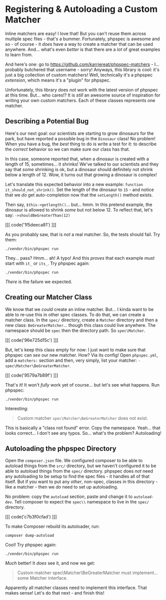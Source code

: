 # Registering & Autoloading a Custom Matcher

Inline matchers are easy! I love that! But you can't reuse them across multiple spec
files - that's a bummer. Fortunately, phpspec is awesome and so - of course - it *does*
have a way to create a matcher that can be used anywhere. And... what's
even *better* is that there are a *lot* of great examples to learn from.

And here's one: go to https://github.com/karriereat/phpspec-matchers - I... probably
butchered that username - sorry! Anyways, this library is cool: it's just a big
collection of custom matchers! Well, technically it's a phpspec *extension*, which
means it's a "plugin" for phpspec.

Unfortunately, this library does *not* work with the latest version of phpspec at
this time. But... who cares!? It is *still* an awesome source of inspiration for
writing your own custom matchers. Each of these classes represents one matcher.

## Describing a Potential Bug

Here's our next goal: our scientists are starting to grow dinosaurs for the park,
but have reported a possible bug in the `Dinosaur` class! No problem! When you
have a bug, the *best* thing to do is write a test for it: to describe the *correct*
behavior so we can make sure our class has that.

In this case, someone reported that, when a dinosaur is created with a length of
15, sometimes... it shrinks! We've talked to our scientists and they say that *some*
shrinking is ok, but a dinosaur should definitely not shrink below a length of 12.
Wow, it turns out that growing a dinosaur is complex!

Let's translate this expected behavior into a new example:
`function it_should_not_shrink()`. Set the length of the dinosaur to `15` - and 
notice that we *do* get auto-completion now that the `setLength()` method exists.

Then say, `$this->getlength()`... but... hmm. In this pretend example, the dinosaur
is allowed to shrink *some* but not below 12. To reflect that, let's say:
`->shouldBeGreaterThan(12)`

[[[ code('1f5deeca81') ]]]

As you probably saw, that is *not* a real matcher. So, the tests should fail. Try
them:

```terminal-silent
./vendor/bin/phpspec run
```

They... pass? Hmm... ah! A typo! And this *proves* that each example *must* start
with `it_` or `its_`. Try phpspec again:

```terminal-silent
./vendor/bin/phpspec run
```

*There* is the failure we expected.

## Creating our Matcher Class

We know that we *could* create an inline matcher. But... I kinda want to be
able to re-use this in other spec classes. To do that, we can create a matcher class.
In the `spec/` directory, create a `Matcher` directory and then a new class:
`BeGreaterMatcher`... though this class could live anywhere. The namespace should
be `spec` then the directory path. So `spec\Matcher`.

[[[ code('96e725d15c') ]]]

But, let's keep this class empty for now: I just want to make sure that phpspec
can *see* our new matcher. How? Via its config! Open `phpspec.yml`, add a `matchers:`
section and then, very simply, list your matcher: `- spec\Matcher\BeGreaterMatcher`.

[[[ code('9579a7b89f') ]]]

That's it! It won't *fully* work yet of course... but let's see what happens. Run
phpspec: 

```terminal-silent
./vendor/bin/phpspec run
```

Interesting:

> Custom matcher `spec\Matcher\BeGreaterMatcher` does not exist.

This is basically a "class not found" error. Copy the namespace. Yeah... that looks
correct... I don't see any typos. So... what's the problem? Autoloading!

## Autoloading the phpspec Directory

Open the `composer.json` file. We configured composer to be able to autoload things
from the `src/` directory, but we haven't configured it to be able to autoload
things from the `spec/` directory. phpspec does *not* need any autoloading
to be setup to find the spec files - it handles all of that itself. But if you want
to put any *other*, non-spec, classes in this directory - like a matcher - then we
*do* need to set up autoloading.

No problem: copy the `autoload` section, paste and change it to `autoload-dev`.
Tell composer to expect the `spec\\` namespace to live in the `spec/` directory.

[[[ code('c7b3f0cfad') ]]]

To make Composer rebuild its autoloader, run:

```terminal
composer dump-autoload
```

Cool! Try phpspec again:

```terminal-silent
./vendor/bin/phpspec run
```

*Much* better! It *does* see it, and now we get:

> Custom matcher spec\Matcher\BeGreaterMatcher must implement... some Matcher interface.

Apparently all matcher classes need to implement this interface. That makes sense!
Let's do that next - and finish this!
